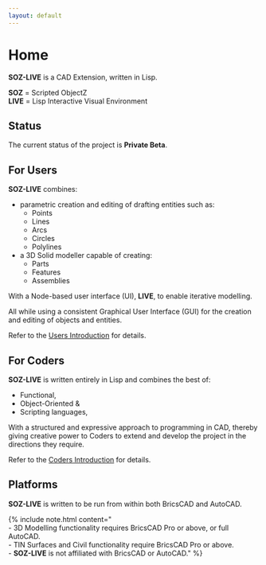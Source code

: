 ```yaml
---
layout: default
---
```


# Home

**SOZ-LIVE** is a CAD Extension, written in Lisp.

**SOZ** = Scripted ObjectZ  
**LIVE** = Lisp Interactive Visual Environment  


## Status

The current status of the project is **Private Beta**.  


## For Users

**SOZ-LIVE** combines:

- parametric creation and editing of drafting entities such as:
  - Points
  - Lines
  - Arcs
  - Circles
  - Polylines 
- a 3D Solid modeller capable of creating:
  - Parts
  - Features
  - Assemblies

With a Node-based user interface (UI), **LIVE**, to enable iterative modelling.  

All while using a consistent Graphical User Interface (GUI) for the creation and editing of objects and entities.  

Refer to the [Users Introduction](/users/docs/intro.html) for details.


## For Coders

**SOZ-LIVE** is written entirely in Lisp and combines the best of:

- Functional, 
- Object-Oriented & 
- Scripting languages, 

With a structured and expressive approach to programming in CAD, thereby giving creative power to Coders to extend and develop the project in the directions they require.  

Refer to the [Coders Introduction](/coders/docs/intro.html) for details.


## Platforms

**SOZ-LIVE** is written to be run from within both BricsCAD and AutoCAD.


{% include note.html content="<br>- 3D Modelling functionality requires BricsCAD Pro or above, or full AutoCAD.<br>- TIN Surfaces and Civil functionality require BricsCAD Pro or above.<br>- **SOZ-LIVE** is not affiliated with BricsCAD or AutoCAD." %}